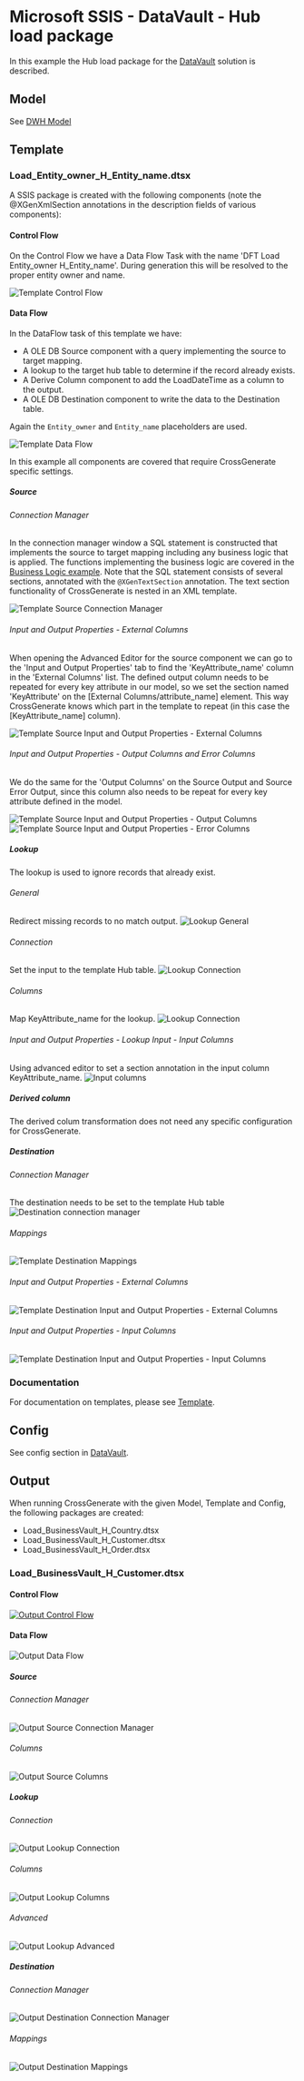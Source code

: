 # Microsoft SSIS - DataVault - Hub load package

In this example the Hub load package for the [DataVault](../DataVault) solution is described.

## Model
See [DWH Model](../../Model/DWH_Model)

## Template
### Load_Entity_owner_H_Entity_name.dtsx

A SSIS package is created with the following components (note the @XGenXmlSection annotations in the description fields of various components):

#### Control Flow
On the Control Flow we have a Data Flow Task with the name 'DFT Load Entity_owner H_Entity_name'. During generation this will be resolved to the proper entity owner and name.

![Template Control Flow](img/hub_control_flow.png)
#### Data Flow
In the DataFlow task of this template we have:

- A OLE DB Source component with a query implementing the source to target mapping.
- A lookup to the target hub table to determine if the record already exists.
- A Derive Column component to add the LoadDateTime as a column to the output.
- A OLE DB Destination component to write the data to the Destination table.

Again the `Entity_owner` and `Entity_name` placeholders are used.

![Template Data Flow](img/hub_dataflow.png)

In this example all components are covered that require CrossGenerate specific settings.

##### Source

###### Connection Manager
In the connection manager window a SQL statement is constructed that implements the source to target mapping including any business logic that is applied. The functions implementing the business logic are covered in the [Business Logic example](../SQL/Businesslogic). Note that the SQL statement consists of several sections, annotated with the `@XGenTextSection` annotation. The text section functionality of CrossGenerate is nested in an XML template.

![Template Source Connection Manager](img/hub_source_connection.png)

###### Input and Output Properties - External Columns
When opening the Advanced Editor for the source component we can go to the 'Input and Output Properties' tab to find the 'KeyAttribute_name' column in the 'External Columns' list.
The defined output column needs to be repeated for every key attribute in our model, so we set the section named 'KeyAttribute' on the [External Columns/attribute_name] element. This way CrossGenerate knows which part in the template to repeat (in this case the [KeyAttribute_name] column).

![Template Source Input and Output Properties - External Columns](img/hub_source_external_columns.png)

###### Input and Output Properties - Output Columns and Error Columns
We do the same for the 'Output Columns' on the Source Output and Source Error Output, since this column also needs to be repeat for every key attribute defined in the model.

![Template Source Input and Output Properties - Output Columns](img/hub_source_output_columns.png)
![Template Source Input and Output Properties - Error Columns](img/hub_source_error_columns.png)

##### Lookup 
The lookup is used to ignore records that already exist.

###### General
Redirect missing records to no match output.
![Lookup General](img/hub_lookup_general.png)

###### Connection
Set the input to the template Hub table.
![Lookup Connection](img/hub_lookup_connection.png)

###### Columns
Map KeyAttribute_name for the lookup.
![Lookup Connection](img/hub_lookup_columns.png)

###### Input and Output Properties - Lookup Input - Input Columns
Using advanced editor to set a section annotation in the input column KeyAttribute_name.
![Input columns](img/hub_lookup_advanced_inputoutput.png)

##### Derived column
The derived colum transformation does not need any specific configuration for CrossGenerate.

##### Destination
###### Connection Manager
The destination needs to be set to the template Hub table
![Destination connection manager](img/hub_destination_connection.png)

###### Mappings
![Template Destination Mappings](img/hub_destination_columns.png)

###### Input and Output Properties - External Columns
![Template Destination Input and Output Properties - External Columns](img/hub_destination_external_columns.png)

###### Input and Output Properties - Input Columns
![Template Destination Input and Output Properties - Input Columns](img/hub_destination_input_columns.png)

### Documentation
For documentation on templates, please see [Template](../../Template).

## Config
See config section in [DataVault](./).

## Output
When running CrossGenerate with the given Model, Template and Config, the following packages are created:

- Load_BusinessVault_H_Country.dtsx
- Load_BusinessVault_H_Customer.dtsx
- Load_BusinessVault_H_Order.dtsx

### Load_BusinessVault_H_Customer.dtsx

#### Control Flow
[![Output Control Flow](img/hub_output_control_flow.png)](img/hub_output_control_flow.png)

#### Data Flow
![Output Data Flow](img/hub_output_dataflow.png)

##### Source

###### Connection Manager
![Output Source Connection Manager](img/hub_output_source_connection.png)

###### Columns
![Output Source Columns](img/hub_output_source_columns.png)

##### Lookup

###### Connection
![Output Lookup Connection](img/hub_output_lookup_connection.png)

###### Columns
![Output Lookup Columns](img/hub_output_lookup_columns.png)

###### Advanced
![Output Lookup Advanced](img/hub_output_lookup_advanced.png)

##### Destination

###### Connection Manager
![Output Destination Connection Manager](img/hub_output_destination_connection.png)

###### Mappings
![Output Destination Mappings](img/hub_output_destination_mapping.png)